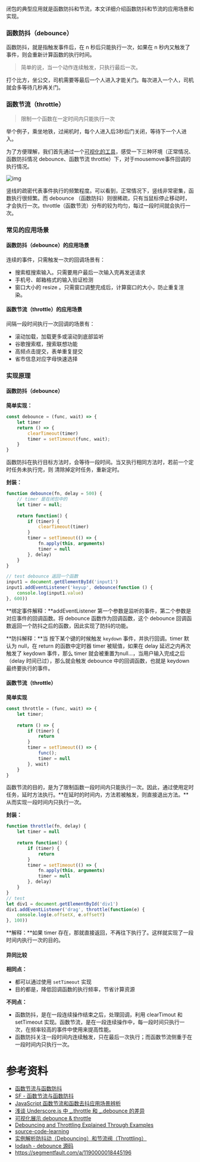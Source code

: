 闭包的典型应用就是函数防抖和节流，本文详细介绍函数防抖和节流的应用场景和实现。

### 函数防抖（debounce）

函数防抖，就是指触发事件后，在 n 秒后只能执行一次，如果在 n 秒内又触发了事件，则会重新计算函数的执行时间。

> 简单的说，当一个动作连续触发，只执行最后一次。

打个比方，坐公交，司机需要等最后一个人进入才能关门。每次进入一个人，司机就会多等待几秒再关门。

### 函数节流（throttle）

> 限制一个函数在一定时间内只能执行一次

举个例子，乘坐地铁，过闸机时，每个人进入后3秒后门关闭，等待下一个人进入。

为了方便理解，我们首先通过一个[可视化的工具](http://demo.nimius.net/debounce_throttle/)，感受一下三种环境（正常情况、函数防抖情况 debounce、函数节流 throttle）下，对于mousemove事件回调的执行情况。

![img](https://gitee.com/qlHuo/BlogPic/raw/master/img/20201001115350.png)

竖线的疏密代表事件执行的频繁程度。可以看到，正常情况下，竖线非常密集，函数执行很频繁。而 debounce （函数防抖）则很稀疏，只有当鼠标停止移动时，才会执行一次。throttle（函数节流）分布的较为均匀，每过一段时间就会执行一次。

### 常见的应用场景

#### 函数防抖（debounce）的应用场景

连续的事件，只需触发一次的回调场景有：

- 搜索框搜索输入。只需要用户最后一次输入完再发送请求
- 手机号、邮箱格式的输入验证检测
- 窗口大小的 resize 。只需窗口调整完成后，计算窗口的大小，防止重复渲染。

#### 函数节流（throttle）的应用场景

间隔一段时间执行一次回调的场景有：

- 滚动加载，加载更多或滚动到底部监听
- 谷歌搜索框，搜索联想功能
- 高频点击提交，表单重复提交
- 省市信息对应字母快速选择

### 实现原理

#### 函数防抖（debounce）

**简单实现：**

```js
const debounce = (func, wait) => {
    let timer
    return () => {
		clearTimeout(timer)
        timer = setTimeout(func, wait);
    }
}
```

函数防抖在执行目标方法时，会等待一段时间。当又执行相同方法时，若前一个定时任务未执行完，则 清除掉定时任务，重新定时。

**封装：**

```js
function debounce(fn, delay = 500) {
    // timer 是在闭包中的
    let timer = null;
    
    return function() {
        if (timer) {
            clearTimeout(timer)
        }
        timer = setTimeout(() => {
            fn.apply(this, arguments)
            timer = null
        }, delay)
    }
}

// test debounce 返回一个函数
input1 = document.getElementById('input1')
input1.addEventListener('keyup', debounce(function () {
    console.log(input1.value)
}, 600))
```

**绑定事件解释：**addEventListener 第一个参数是监听的事件，第二个参数是对应事件的回调函数。将 debounce 函数作为回调函数，这个 debounce 回调函数返回一个防抖之后的函数，因此实现了防抖的功能。

**防抖解释：**当 按下某个键的时候触发 `keydown` 事件，并执行回调。timer 默认为 null，在 return 的函数中定时器 timer 被赋值，如果在 delay 延迟之内再次触发了 keydown 事件，那么 timer 就会被重置为null...，当用户输入完成之后（delay 时间已过），那么就会触发 debounce 中的回调函数，也就是 keydown 最终要执行的事件。

#### 函数节流（throttle）

**简单实现**

```js
const throttle = (func, wait) => {
    let timer;
    
    return () => {
        if (timer) {
            return
        }
        timer = setTimeout(() => {
            func();
            timer = null
        }, wait)
    }
}
```

函数节流的目的，是为了限制函数一段时间内只能执行一次。因此，通过使用定时任务，延时方法执行。**在延时的时间内，方法若被触发，则直接退出方法。**从而实现一段时间内只执行一次。

**封装：**

```js
function throttle(fn, delay) {
    let timer = null
    
    return function() {
        if (timer) {
            return
        }
        timer = setTimeout(() => {
            fn.apply(this, arguments)
            timer = null
        }, delay)
    }
}
// test
let div1 = document.getElementById('div1')
div1.addEventListener('drag', throttle(function(e) {
    console.log(e.offsetX, e.offsetY)
}, 100))
```

**解释：**如果 timer 存在，那就直接返回，不再往下执行了。这样就实现了一段时间内执行一次的目的。

#### 异同比较

**相同点：**

- 都可以通过使用 `setTimeout` 实现
- 目的都是，降低回调函数的执行频率，节省计算资源

**不同点：**

- 函数防抖，是在一段连续操作结束之后，处理回调，利用 clearTimout 和 setTimeout 实现。函数节流，是在一段连续操作中，每一段时间只执行一次，在频率较高的事件中使用来提高性能。
- 函数防抖关注一段时间内连续触发，只在最后一次执行；而函数节流侧重于在一段时间内只执行一次。

# 参考资料

- [函数节流与函数防抖](https://juejin.im/entry/58c0379e44d9040068dc952f)
- [SF - 函数节流与函数防抖](https://segmentfault.com/a/1190000008768202)
- [JavaScript 函数节流和函数去抖应用场景辨析](https://github.com/hanzichi/underscore-analysis/issues/20)
- [浅谈 Underscore.js 中 _.throttle 和 _.debounce 的差异](https://blog.coding.net/blog/the-difference-between-throttle-and-debounce-in-underscorejs)
- [可视化展示 debounce & throttle](http://demo.nimius.net/debounce_throttle/)
- [Debouncing and Throttling Explained Through Examples](https://css-tricks.com/debouncing-throttling-explained-examples/)
- [source-code-learning](https://github.com/ZhangFe/source-code-learning)
- [实例解析防抖动（Debouncing）和节流阀（Throttling）](https://jinlong.github.io/2016/04/24/Debouncing-and-Throttling-Explained-Through-Examples/)
- [lodash - debounce 源码](https://github.com/lodash/lodash/blob/master/debounce.js)
- https://segmentfault.com/a/1190000018445196